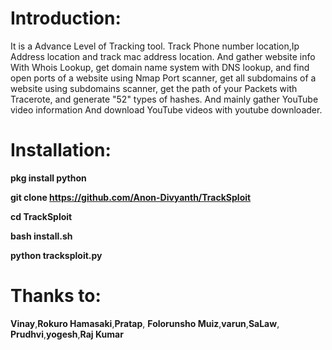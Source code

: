 # Introduction:
It is a Advance Level of Tracking tool. Track
Phone number location,Ip Address location and 
track mac address location. And gather website info
With Whois Lookup, get domain name system with 
DNS lookup, and find open ports of a website using 
Nmap Port scanner, get all subdomains of a website
using subdomains scanner, get the path of your
Packets with Tracerote, and generate "52" types
of hashes. And mainly gather YouTube video information
And download YouTube videos with youtube downloader.

# Installation:

**pkg install python**

**git clone https://github.com/Anon-Divyanth/TrackSploit**

**cd TrackSploit**

**bash install.sh**

**python tracksploit.py**

# Thanks to:
**Vinay**,**Rokuro Hamasaki**,**Pratap**,
**Folorunsho Muiz**,**varun**,**SaLaw**,
**Prudhvi**,**yogesh**,**Raj Kumar**
